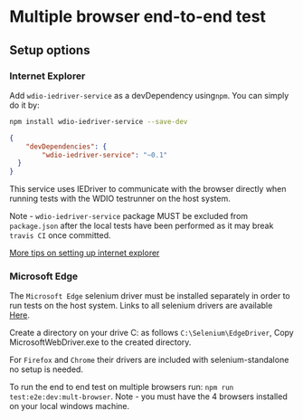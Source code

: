 # Multiple browser end-to-end test

## Setup options

### Internet Explorer

Add `wdio-iedriver-service` as a devDependency using`npm`.
You can simply do it by:

```bash
npm install wdio-iedriver-service --save-dev
```
```json
{
    "devDependencies": {
        "wdio-iedriver-service": "~0.1"
  }
}
```
This service uses IEDriver to communicate with the browser directly when running tests with the WDIO testrunner on the host system.

Note - `wdio-iedriver-service` package MUST be excluded from `package.json` after the local tests have been performed as it may break `travis CI` once committed.

[More tips on setting up internet explorer](https://heliumhq.com/docs/internet_explorer)

### Microsoft Edge

The `Microsoft Edge` selenium driver must be installed separately in order to run tests on the host system. Links to all selenium drivers are available [Here](http://docs.seleniumhq.org/download/).

Create a directory on your drive C: as follows `C:\Selenium\EdgeDriver`,
Copy MicrosoftWebDriver.exe to the created directory.

For `Firefox` and `Chrome` their drivers are included with selenium-standalone no setup is needed.

To run the end to end test on multiple browsers run: 
    `npm run test:e2e:dev:mult-browser`.
Note - you must have the 4 browsers installed on your local windows machine.
